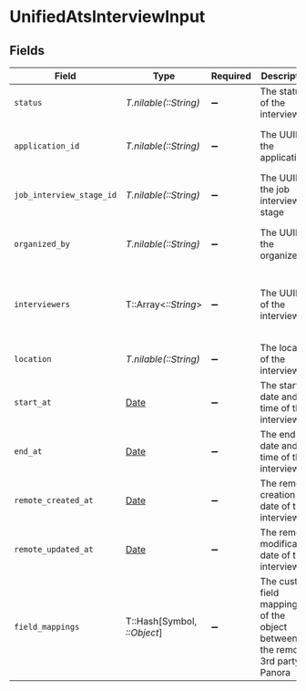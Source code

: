 # UnifiedAtsInterviewInput


## Fields

| Field                                                                         | Type                                                                          | Required                                                                      | Description                                                                   | Example                                                                       |
| ----------------------------------------------------------------------------- | ----------------------------------------------------------------------------- | ----------------------------------------------------------------------------- | ----------------------------------------------------------------------------- | ----------------------------------------------------------------------------- |
| `status`                                                                      | *T.nilable(::String)*                                                         | :heavy_minus_sign:                                                            | The status of the interview                                                   | SCHEDULED                                                                     |
| `application_id`                                                              | *T.nilable(::String)*                                                         | :heavy_minus_sign:                                                            | The UUID of the application                                                   | 801f9ede-c698-4e66-a7fc-48d19eebaa4f                                          |
| `job_interview_stage_id`                                                      | *T.nilable(::String)*                                                         | :heavy_minus_sign:                                                            | The UUID of the job interview stage                                           | 801f9ede-c698-4e66-a7fc-48d19eebaa4f                                          |
| `organized_by`                                                                | *T.nilable(::String)*                                                         | :heavy_minus_sign:                                                            | The UUID of the organizer                                                     | 801f9ede-c698-4e66-a7fc-48d19eebaa4f                                          |
| `interviewers`                                                                | T::Array<*::String*>                                                          | :heavy_minus_sign:                                                            | The UUIDs of the interviewers                                                 | [<br/>"801f9ede-c698-4e66-a7fc-48d19eebaa4f"<br/>]                            |
| `location`                                                                    | *T.nilable(::String)*                                                         | :heavy_minus_sign:                                                            | The location of the interview                                                 | San Francisco                                                                 |
| `start_at`                                                                    | [Date](https://ruby-doc.org/stdlib-2.6.1/libdoc/date/rdoc/Date.html)          | :heavy_minus_sign:                                                            | The start date and time of the interview                                      | 2024-10-01T12:00:00Z                                                          |
| `end_at`                                                                      | [Date](https://ruby-doc.org/stdlib-2.6.1/libdoc/date/rdoc/Date.html)          | :heavy_minus_sign:                                                            | The end date and time of the interview                                        | 2024-10-01T12:00:00Z                                                          |
| `remote_created_at`                                                           | [Date](https://ruby-doc.org/stdlib-2.6.1/libdoc/date/rdoc/Date.html)          | :heavy_minus_sign:                                                            | The remote creation date of the interview                                     | 2024-10-01T12:00:00Z                                                          |
| `remote_updated_at`                                                           | [Date](https://ruby-doc.org/stdlib-2.6.1/libdoc/date/rdoc/Date.html)          | :heavy_minus_sign:                                                            | The remote modification date of the interview                                 | 2024-10-01T12:00:00Z                                                          |
| `field_mappings`                                                              | T::Hash[Symbol, *::Object*]                                                   | :heavy_minus_sign:                                                            | The custom field mappings of the object between the remote 3rd party & Panora | {<br/>"fav_dish": "broccoli",<br/>"fav_color": "red"<br/>}                    |